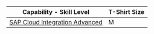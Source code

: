 Capability - Skill Level | T-Shirt Size
--- | --- 
[SAP Cloud Integration Advanced](/Application_Skill_Level_Definition.md#cloud-integration---advanced-skills) | M
